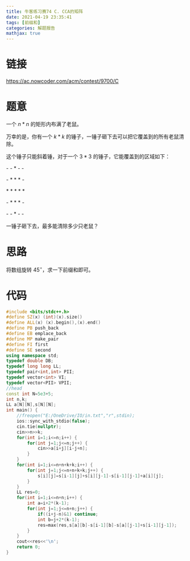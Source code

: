 ```yaml
---
title: 牛客练习赛74 C. CCA的矩阵
date: 2021-04-19 23:35:41
tags: [前缀和]
categories: 解题报告
mathjax: true
---
```


# 链接

<https://ac.nowcoder.com/acm/contest/9700/C>

# 题意

一个 $n*n$ 的矩形内布满了老鼠。

万幸的是，你有一个 $k*k$ 的锤子，一锤子砸下去可以把它覆盖到的所有老鼠清除。

这个锤子只能斜着锤，对于一个 $3*3$ 的锤子，它能覆盖到的区域如下：

\- \- \* \- \-

\- \* \* \* \-

\* \* \* \* \*

\- \* \* \* \-

\- \- \* \- \-

一锤子砸下去，最多能清除多少只老鼠？

<!--more-->

# 思路

将数组旋转 $45^\circ$，求一下前缀和即可。

# 代码

```cpp
#include <bits/stdc++.h>
#define SZ(x) (int)(x).size()
#define ALL(x) (x).begin(),(x).end()
#define PB push_back
#define EB emplace_back
#define MP make_pair
#define FI first
#define SE second
using namespace std;
typedef double DB;
typedef long long LL;
typedef pair<int,int> PII;
typedef vector<int> VI;
typedef vector<PII> VPII;
//head
const int N=5e3+5;
int n,k;
LL a[N][N],s[N][N];
int main() {
    //freopen("E:/OneDrive/IO/in.txt","r",stdin);
    ios::sync_with_stdio(false);
    cin.tie(nullptr);
    cin>>n>>k;
    for(int i=1;i<=n;i++) {
        for(int j=1;j<=n;j++) {
            cin>>a[i+j][i-j+n];
        }
    }
    for(int i=1;i<=n+n+k+k;i++) {
        for(int j=1;j<=n+n+k+k;j++) {
            s[i][j]=s[i-1][j]+s[i][j-1]-s[i-1][j-1]+a[i][j];
        }
    }
    LL res=0;
    for(int i=1;i<=n+n;i++) {
        int a=i+2*(k-1);
        for(int j=1;j<=n+n;j++) {
            if((i+j-n)&1) continue;
            int b=j+2*(k-1);
            res=max(res,s[a][b]-s[i-1][b]-s[a][j-1]+s[i-1][j-1]);
        }
    }
    cout<<res<<'\n';
    return 0;
}
```